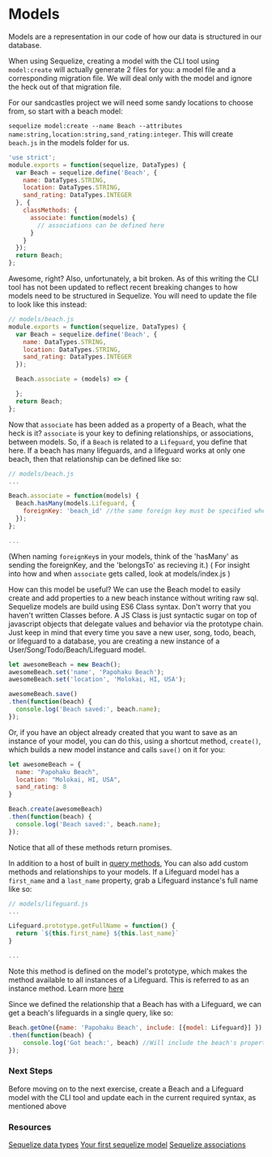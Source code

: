 # Models
Models are a representation in our code of how our data is structured in our database.

When using Sequelize, creating a model with the CLI tool using `model:create` will actually generate 2 files for you: a model file and a corresponding migration file. We will deal only with the model and ignore the heck out of that migration file.

For our sandcastles project we will need some sandy locations to choose from, so start with a beach model:

`sequelize model:create --name Beach --attributes name:string,location:string,sand_rating:integer`. This will create `beach.js` in the models folder for us.

```js
'use strict';
module.exports = function(sequelize, DataTypes) {
  var Beach = sequelize.define('Beach', {
    name: DataTypes.STRING,
    location: DataTypes.STRING,
    sand_rating: DataTypes.INTEGER
  }, {
    classMethods: {
      associate: function(models) {
        // associations can be defined here
      }
    }
  });
  return Beach;
};
```

Awesome, right? Also, unfortunately, a bit broken. As of this writing the CLI tool has not been updated to reflect recent breaking changes to how models need to be structured in Sequelize. You will need to update the file to look like this instead:

```js
// models/beach.js
module.exports = function(sequelize, DataTypes) {
  var Beach = sequelize.define('Beach', {
    name: DataTypes.STRING,
    location: DataTypes.STRING,
    sand_rating: DataTypes.INTEGER
  });

  Beach.associate = (models) => {

  };
  return Beach;
};
```

Now that `associate` has been added as a property of a Beach, what the heck is it? `associate` is your key to defining relationships, or associations, between models. So, if a `Beach` is related to a `Lifeguard`, you define that here. If a beach has many lifeguards, and a lifeguard works at only one beach, then that relationship can be defined like so:

```js
// models/beach.js
...

Beach.associate = function(models) {
  Beach.hasMany(models.Lifeguard, {
    foreignKey: 'beach_id' //the same foreign key must be specified when you define the association on the lifeguard model.
  });
};

...
```
(When naming `foreignKey`s in your models, think of the 'hasMany' as sending the foreignKey, and the 'belongsTo' as recieving it.)
( For insight into how and when `associate` gets called, look at models/index.js )

How can this model be useful? We can use the Beach model to easily create and add properties to a new beach instance without writing raw sql. Sequelize models are build using ES6 Class syntax. Don't worry that you haven't written Classes before. A JS Class is just syntactic sugar on top of javascript objects that delegate values and behavior via the prototype chain. Just keep in mind that every time you save a new user, song, todo, beach, or lifeguard to a database, you are creating a new instance of a User/Song/Todo/Beach/Lifeguard model.

```js
let awesomeBeach = new Beach();
awesomeBeach.set('name', 'Papohaku Beach');
awesomeBeach.set('location', 'Molokai, HI, USA');

awesomeBeach.save()
.then(function(beach) {
  console.log('Beach saved:', beach.name);
});
```

Or, if you have an object already created that you want to save as an instance of your model, you can do this, using a shortcut method, `create()`, which builds a new model instance and calls `save()` on it for you:
```js
let awesomeBeach = {
  name: "Papohaku Beach",
  location: "Molokai, HI, USA",
  sand_rating: 8
}

Beach.create(awesomeBeach)
.then(function(beach) {
  console.log('Beach saved:', beach.name);
});
```

Notice that all of these methods return promises.

In addition to a host of built in [query methods][query methods], You can also add custom methods and relationships to your models. If a Lifeguard model has a `first_name` and a `last_name` property, grab a Lifeguard instance's full name like so:

```js
// models/lifeguard.js
...

Lifeguard.prototype.getFullName = function() {
  return `${this.first_name} ${this.last_name}`
}

...
```
Note this method is defined on the model's prototype, which makes the method available to all instances of a Lifeguard. This is referred to as an instance method. Learn more [here](https://stackoverflow.com/questions/1635116/javascript-class-method-vs-class-prototype-method)

Since we defined the relationship that a Beach has with a Lifeguard, we can get a beach's lifeguards in a single query, like so:

```js
Beach.getOne({name: 'Papohaku Beach', include: [{model: Lifeguard}] })
.then(function(beach) {
    console.log('Got beach:', beach) //Will include the beach's properties and a list of all Lifeguards who have that beach's id on them
});
```
### Next Steps
Before moving on to the next exercise, create a Beach and a Lifeguard model with the CLI tool and update each in the current required syntax, as mentioned above

### Resources
[Sequelize data types](http://docs.sequelizejs.com/variable/index.html#static-variable-DataTypes)
[Your first sequelize model](http://docs.sequelizejs.com/manual/installation/getting-started.html#your-first-model)
[Sequelize associations](http://docs.sequelizejs.com/manual/tutorial/associations.html)

[query methods]: http://docs.sequelizejs.com/manual/tutorial/models-usage.html
